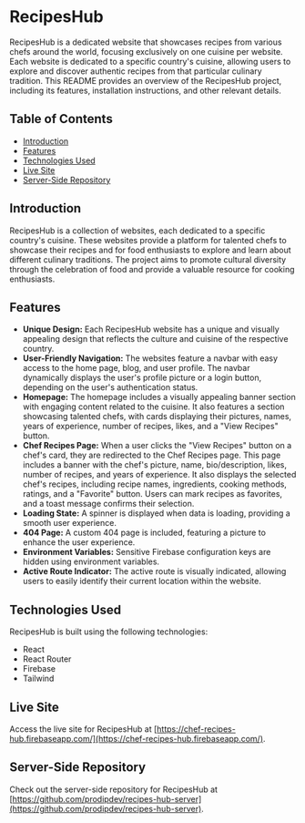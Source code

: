 # RecipesHub

RecipesHub is a dedicated website that showcases recipes from various chefs around the world, focusing exclusively on one cuisine per website. Each website is dedicated to a specific country's cuisine, allowing users to explore and discover authentic recipes from that particular culinary tradition. This README provides an overview of the RecipesHub project, including its features, installation instructions, and other relevant details.

## Table of Contents

- [Introduction](#introduction)
- [Features](#features)
- [Technologies Used](#technologies-used)
- [Live Site](#live-site)
- [Server-Side Repository](#server-side-repository)

## Introduction

RecipesHub is a collection of websites, each dedicated to a specific country's cuisine. These websites provide a platform for talented chefs to showcase their recipes and for food enthusiasts to explore and learn about different culinary traditions. The project aims to promote cultural diversity through the celebration of food and provide a valuable resource for cooking enthusiasts.

## Features

- **Unique Design:** Each RecipesHub website has a unique and visually appealing design that reflects the culture and cuisine of the respective country.
- **User-Friendly Navigation:** The websites feature a navbar with easy access to the home page, blog, and user profile. The navbar dynamically displays the user's profile picture or a login button, depending on the user's authentication status.
- **Homepage:** The homepage includes a visually appealing banner section with engaging content related to the cuisine. It also features a section showcasing talented chefs, with cards displaying their pictures, names, years of experience, number of recipes, likes, and a "View Recipes" button.
- **Chef Recipes Page:** When a user clicks the "View Recipes" button on a chef's card, they are redirected to the Chef Recipes page. This page includes a banner with the chef's picture, name, bio/description, likes, number of recipes, and years of experience. It also displays the selected chef's recipes, including recipe names, ingredients, cooking methods, ratings, and a "Favorite" button. Users can mark recipes as favorites, and a toast message confirms their selection.
- **Loading State:** A spinner is displayed when data is loading, providing a smooth user experience.
- **404 Page:** A custom 404 page is included, featuring a picture to enhance the user experience.
- **Environment Variables:** Sensitive Firebase configuration keys are hidden using environment variables.
- **Active Route Indicator:** The active route is visually indicated, allowing users to easily identify their current location within the website.

## Technologies Used

RecipesHub is built using the following technologies:

- React
- React Router
- Firebase
- Tailwind

## Live Site

Access the live site for RecipesHub at [https://chef-recipes-hub.firebaseapp.com/](https://chef-recipes-hub.firebaseapp.com/).

## Server-Side Repository

Check out the server-side repository for RecipesHub at [https://github.com/prodipdev/recipes-hub-server](https://github.com/prodipdev/recipes-hub-server).

